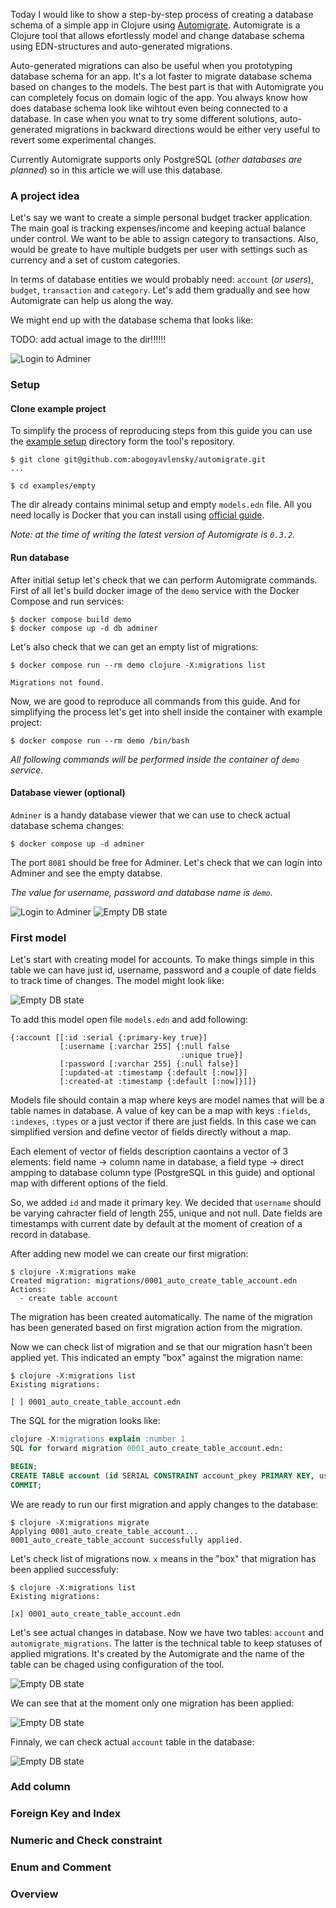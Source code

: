 Today I would like to show a step-by-step process of creating a database schema of a simple app in Clojure using [Automigrate](https://github.com/abogoyavlensky/automigrate). Automigrate is a Clojure tool that allows efortlessly model and change database schema using EDN-structures and auto-generated migrations. 

Auto-generated migrations can also be useful when you prototyping database schema for an app. It's a lot faster to migrate database schema based on changes to the models. The best part is that with Automigrate you can completely focus on domain logic of the app. You always know how does database schema look like wihtout even being connected to a database. In case when you wnat to try some different solutions, auto-generated migrations in backward directions would be either very useful to revert some experimental changes.

Currently Automigrate supports only PostgreSQL (*other databases are planned*) so in this article we will use this database. 

### A project idea

Let's say we want to create a simple personal budget tracker application. The main goal is tracking expenses/income and keeping actual balance under control. We want to be able to assign category to transactions. Also, would be greate to have multiple budgets per user with settings such as currency and a set of custom categories.

In terms of database entities we would probably need: `account` (*or users*), `budget`, `transaction` and `category`. Let's add them gradually and see how Automigrate can help us along the way.

We might end up with the database schema that looks like:

TODO: add actual image to the dir!!!!!!

![Login to Adminer](/assets/images/articles/7_db_all.png)

### Setup

#### Clone example project
To simplify the process of reproducing steps from this guide you can use the [example setup](https://github.com/abogoyavlensky/automigrate/tree/master/examples/empty) directory form the tool's repository.

```shell
$ git clone git@github.com:abogoyavlensky/automigrate.git
...

$ cd examples/empty
```

The dir already contains minimal setup and empty `models.edn` file. All you need locally is Docker that you can install using [official guide](https://docs.docker.com/engine/install/).


*Note: at the time of writing the latest version of Automigrate is `0.3.2`.*

#### Run database

After initial setup let's check that we can perform Automigrate commands. First of all let's build docker image of the `demo` service with the Docker Compose and run services:

```shell
$ docker compose build demo
$ docker compose up -d db adminer
```

Let's also check that we can get an empty list of migrations:

```shell
$ docker compose run --rm demo clojure -X:migrations list

Migrations not found.
```

Now, we are good to reproduce all commands from this guide. And for simplifying the process let's get into shell inside the container with example project:

```shell
$ docker compose run --rm demo /bin/bash
```

*All following commands will be performed inside the container of `demo` service.*

#### Database viewer (optional)

`Adminer` is a handy database viewer that we can use to check actual database schema changes:

```shell
$ docker compose up -d adminer
```

The port `8081` should be free for Adminer. Let's check that we can login into Adminer and see the empty databse.

*The value for username, password and database name is `demo`.*

![Login to Adminer](/assets/images/articles/7_adminer_login.png)
![Empty DB state](/assets/images/articles/7_diagram_empty_db.png)

### First model

Let's start with creating model for accounts. To make things simple in this table we can have just id, username, password and a couple of date fields to track time of changes. The model might look like:

![Empty DB state](/assets/images/articles/7_diagram_db_account.png)

To add this model open file `models.edn` and add following:

```cljoure
{:account [[:id :serial {:primary-key true}]
           [:username [:varchar 255] {:null false
                                      :unique true}]
           [:password [:varchar 255] {:null false}]
           [:updated-at :timestamp {:default [:now]}]
           [:created-at :timestamp {:default [:now]}]]}
```

Models file should contain a map where keys are model names that will be a table names in database. A value of key can be a map with keys `:fields`, `:indexes`, `:types` or a just vector if there are just fields. In this case we can simplified version and define vector of fields directly without a map.

Each element of vector of fields description caontains a vector of 3 elements: field name -> column name in database, a field type -> direct ampping to database column type (PostgreSQL in this guide) and optional map with different options of the field.

So, we added `id` and made it primary key. We decided that `username` should be varying cahracter field of length 255, unique and not null. Date fields are timestamps with current date by default at the moment of creation of a record in database.

After adding new model we can create our first migration:

```shell
$ clojure -X:migrations make
Created migration: migrations/0001_auto_create_table_account.edn
Actions:
  - create table account
```

The migration has been created automatically. The name of the migration has been generated based on first migration action from the migration. 

Now we can check list of migration and se that our migration hasn't been applied yet. This indicated an empty "box" against the migration name:

```shell
$ clojure -X:migrations list
Existing migrations:

[ ] 0001_auto_create_table_account.edn
```

The SQL for the migration looks like:

```sql
clojure -X:migrations explain :number 1
SQL for forward migration 0001_auto_create_table_account.edn:

BEGIN;
CREATE TABLE account (id SERIAL CONSTRAINT account_pkey PRIMARY KEY, username VARCHAR(255) CONSTRAINT account_username_key UNIQUE NOT NULL, password VARCHAR(255) NOT NULL, updated_at TIMESTAMP DEFAULT NOW(), created_at TIMESTAMP DEFAULT NOW());
COMMIT;
```

We are ready to run our first migration and apply changes to the database:

```shell
$ clojure -X:migrations migrate
Applying 0001_auto_create_table_account...
0001_auto_create_table_account successfully applied.
```

Let's check list of migrations now. `x` means in the "box" that migration has been applied successfuly:

```shell
$ clojure -X:migrations list
Existing migrations:

[x] 0001_auto_create_table_account.edn
```

Let's see actual changes in database. Now we have two tables: `account` and `automigrate_migrations`. The latter is the technical table to keep statuses of applied migrations. It's created by the Automigrate and the name of the table can be chaged using configuration of the tool.

![Empty DB state](/assets/images/articles/7_db_tables_account.png)

We can see that at the moment only one migration has been applied:

![Empty DB state](/assets/images/articles/7_db_migrations_account.png)

Finnaly, we can check actual `account` table in the database:

![Empty DB state](/assets/images/articles/7_db_scheme_account.png)


### Add column


### Foreign Key and Index


### Numeric and Check constraint


### Enum and Comment


### Overview
